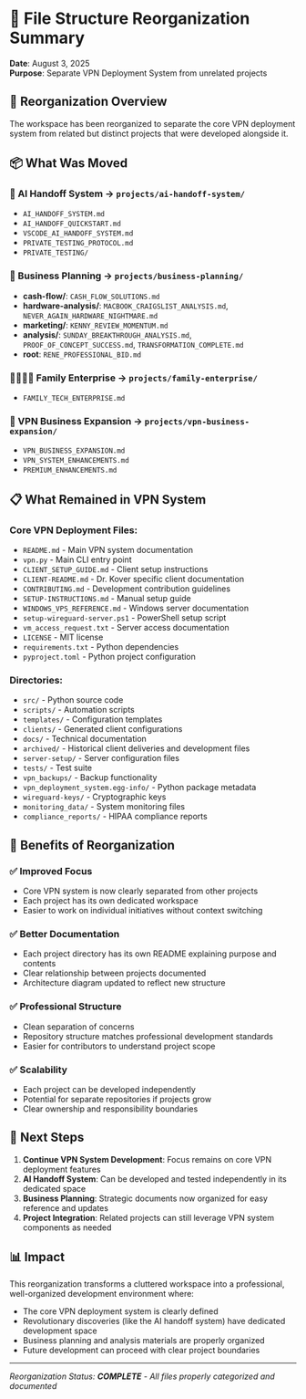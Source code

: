 # 📁 File Structure Reorganization Summary

**Date**: August 3, 2025  
**Purpose**: Separate VPN Deployment System from unrelated projects

## 🔄 Reorganization Overview

The workspace has been reorganized to separate the core VPN deployment system from related but distinct projects that were developed alongside it.

## 📦 What Was Moved

### 🤖 AI Handoff System → `projects/ai-handoff-system/`
- `AI_HANDOFF_SYSTEM.md`
- `AI_HANDOFF_QUICKSTART.md` 
- `VSCODE_AI_HANDOFF_SYSTEM.md`
- `PRIVATE_TESTING_PROTOCOL.md`
- `PRIVATE_TESTING/`

### 💼 Business Planning → `projects/business-planning/`
- **cash-flow/**: `CASH_FLOW_SOLUTIONS.md`
- **hardware-analysis/**: `MACBOOK_CRAIGSLIST_ANALYSIS.md`, `NEVER_AGAIN_HARDWARE_NIGHTMARE.md`
- **marketing/**: `KENNY_REVIEW_MOMENTUM.md`
- **analysis/**: `SUNDAY_BREAKTHROUGH_ANALYSIS.md`, `PROOF_OF_CONCEPT_SUCCESS.md`, `TRANSFORMATION_COMPLETE.md`
- **root**: `RENE_PROFESSIONAL_BID.md`

### 👨‍👩‍👧‍👦 Family Enterprise → `projects/family-enterprise/`
- `FAMILY_TECH_ENTERPRISE.md`

### 🚀 VPN Business Expansion → `projects/vpn-business-expansion/`
- `VPN_BUSINESS_EXPANSION.md`
- `VPN_SYSTEM_ENHANCEMENTS.md`
- `PREMIUM_ENHANCEMENTS.md`

## 📋 What Remained in VPN System

### Core VPN Deployment Files:
- `README.md` - Main VPN system documentation
- `vpn.py` - Main CLI entry point
- `CLIENT_SETUP_GUIDE.md` - Client setup instructions
- `CLIENT-README.md` - Dr. Kover specific client documentation
- `CONTRIBUTING.md` - Development contribution guidelines
- `SETUP-INSTRUCTIONS.md` - Manual setup guide
- `WINDOWS_VPS_REFERENCE.md` - Windows server documentation
- `setup-wireguard-server.ps1` - PowerShell setup script
- `vm_access_request.txt` - Server access documentation
- `LICENSE` - MIT license
- `requirements.txt` - Python dependencies
- `pyproject.toml` - Python project configuration

### Directories:
- `src/` - Python source code
- `scripts/` - Automation scripts
- `templates/` - Configuration templates
- `clients/` - Generated client configurations
- `docs/` - Technical documentation
- `archived/` - Historical client deliveries and development files
- `server-setup/` - Server configuration files
- `tests/` - Test suite
- `vpn_backups/` - Backup functionality
- `vpn_deployment_system.egg-info/` - Python package metadata
- `wireguard-keys/` - Cryptographic keys
- `monitoring_data/` - System monitoring files
- `compliance_reports/` - HIPAA compliance reports

## 🎯 Benefits of Reorganization

### ✅ Improved Focus
- Core VPN system is now clearly separated from other projects
- Each project has its own dedicated workspace
- Easier to work on individual initiatives without context switching

### ✅ Better Documentation
- Each project directory has its own README explaining purpose and contents
- Clear relationship between projects documented
- Architecture diagram updated to reflect new structure

### ✅ Professional Structure
- Clean separation of concerns
- Repository structure matches professional development standards
- Easier for contributors to understand project scope

### ✅ Scalability
- Each project can be developed independently
- Potential for separate repositories if projects grow
- Clear ownership and responsibility boundaries

## 🚀 Next Steps

1. **Continue VPN System Development**: Focus remains on core VPN deployment features
2. **AI Handoff System**: Can be developed and tested independently in its dedicated space
3. **Business Planning**: Strategic documents now organized for easy reference and updates
4. **Project Integration**: Related projects can still leverage VPN system components as needed

## 📊 Impact

This reorganization transforms a cluttered workspace into a professional, well-organized development environment where:
- The core VPN deployment system is clearly defined
- Revolutionary discoveries (like the AI handoff system) have dedicated development space
- Business planning and analysis materials are properly organized
- Future development can proceed with clear project boundaries

---

*Reorganization Status: **COMPLETE** - All files properly categorized and documented*
